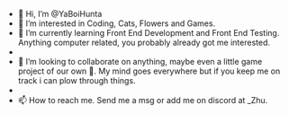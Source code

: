 - 👋 Hi, I’m @YaBoiHunta
- 👀 I’m interested in Coding, Cats, Flowers and Games.
- 🌱 I’m currently learning Front End Development and Front End Testing. Anything computer related, you probably already got me interested.  
- 
- 💞️ I’m looking to collaborate on anything, maybe even a little game project of our own 👏. My mind goes everywhere but if you keep me on track i can plow through things.
-    
- 📫 How to reach me. Send me a msg or add me on discord at _Zhu.

